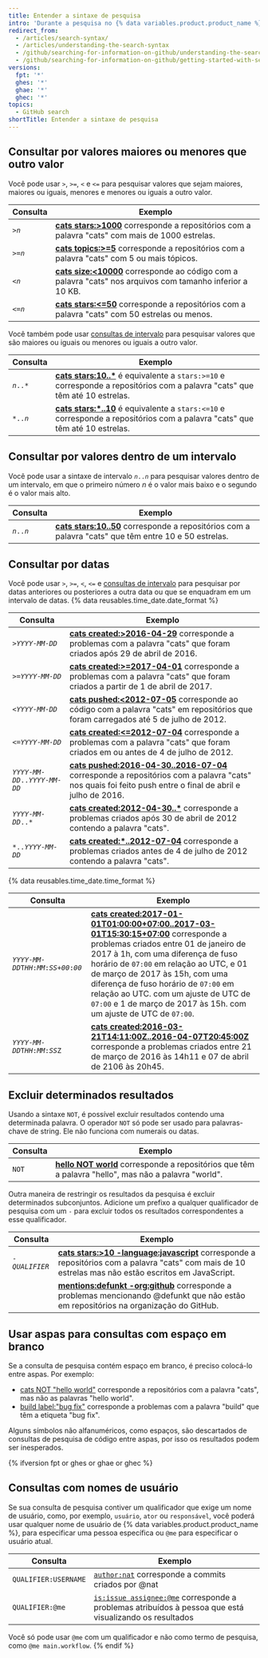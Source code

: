 ```yaml
---
title: Entender a sintaxe de pesquisa
intro: 'Durante a pesquisa no {% data variables.product.product_name %}, é possível criar consultas que correspondam a palavras e números específicos.'
redirect_from:
  - /articles/search-syntax/
  - /articles/understanding-the-search-syntax
  - /github/searching-for-information-on-github/understanding-the-search-syntax
  - /github/searching-for-information-on-github/getting-started-with-searching-on-github/understanding-the-search-syntax
versions:
  fpt: '*'
  ghes: '*'
  ghae: '*'
  ghec: '*'
topics:
  - GitHub search
shortTitle: Entender a sintaxe de pesquisa
---
```


## Consultar por valores maiores ou menores que outro valor

Você pode usar `>`, `>=`, `<` e `<=` para pesquisar valores que sejam maiores, maiores ou iguais, menores e menores ou iguais a outro valor.

| Consulta                  | Exemplo                                                                                                                                                                                 |
| ------------------------- | --------------------------------------------------------------------------------------------------------------------------------------------------------------------------------------- |
| <code>><em>n</em></code> | **[cats stars:>1000](https://github.com/search?utf8=%E2%9C%93&q=cats+stars%3A%3E1000&type=Repositories)** corresponde a repositórios com a palavra "cats" com mais de 1000 estrelas.    |
| <code>>=<em>n</em></code> | **[cats topics:>=5](https://github.com/search?utf8=%E2%9C%93&q=cats+topics%3A%3E%3D5&type=Repositories)** corresponde a repositórios com a palavra "cats" com 5 ou mais tópicos.        |
| <code><<em>n</em></code> | **[cats size:<10000](https://github.com/search?utf8=%E2%9C%93&q=cats+size%3A%3C10000&type=Code)** corresponde ao código com a palavra "cats" nos arquivos com tamanho inferior a 10 KB. |
| <code><=<em>n</em></code> | **[cats stars:<=50](https://github.com/search?utf8=%E2%9C%93&q=cats+stars%3A%3C%3D50&type=Repositories)** corresponde a repositórios com a palavra "cats" com 50 estrelas ou menos.     |

Você também pode usar [consultas de intervalo](#query-for-values-between-a-range) para pesquisar valores que são maiores ou iguais ou menores ou iguais a outro valor.

| Consulta                  | Exemplo                                                                                                                                                                                                                  |
| ------------------------- | ------------------------------------------------------------------------------------------------------------------------------------------------------------------------------------------------------------------------ |
| <code><em>n</em>..*</code> | **[cats stars:10..*](https://github.com/search?utf8=%E2%9C%93&q=cats+stars%3A10..*&type=Repositories)** é equivalente a `stars:>=10` e corresponde a repositórios com a palavra "cats" que têm até 10 estrelas.       |
| <code>*..<em>n</em></code> | **[cats stars:*..10](https://github.com/search?utf8=%E2%9C%93&q=cats+stars%3A%22*..10%22&type=Repositories)** é equivalente a `stars:<=10` e corresponde a repositórios com a palavra "cats" que têm até 10 estrelas. |

## Consultar por valores dentro de um intervalo

Você pode usar a sintaxe de intervalo <code><em>n</em>..<em>n</em></code> para pesquisar valores dentro de um intervalo, em que o primeiro número _n_ é o valor mais baixo e o segundo é o valor mais alto.

| Consulta                  | Exemplo                                                                                                                                                                                   |
| ------------------------- | ----------------------------------------------------------------------------------------------------------------------------------------------------------------------------------------- |
| <code><em>n</em>..<em>n</em></code> | **[cats stars:10..50](https://github.com/search?utf8=%E2%9C%93&q=cats+stars%3A10..50&type=Repositories)** corresponde a repositórios com a palavra "cats" que têm entre 10 e 50 estrelas. |

## Consultar por datas

Você pode usar `>`, `>=`, `<`, `<=` e [consultas de intervalo](#query-for-values-between-a-range) para pesquisar por datas anteriores ou posteriores a outra data ou que se enquadram em um intervalo de datas. {% data reusables.time_date.date_format %}

| Consulta                   | Exemplo                                                                                                                                                                                                                                                      |
| -------------------------- | ------------------------------------------------------------------------------------------------------------------------------------------------------------------------------------------------------------------------------------------------------------ |
| <code>><em>YYYY</em>-<em>MM</em>-<em>DD</em></code>  | **[cats created:>2016-04-29](https://github.com/search?utf8=%E2%9C%93&q=cats+created%3A%3E2016-04-29&type=Issues)** corresponde a problemas com a palavra "cats" que foram criados após 29 de abril de 2016.                                                 |
| <code>>=<em>YYYY</em>-<em>MM</em>-<em>DD</em></code>  | **[cats created:>=2017-04-01](https://github.com/search?utf8=%E2%9C%93&q=cats+created%3A%3E%3D2017-04-01&type=Issues)** corresponde a problemas com a palavra "cats" que foram criados a partir de 1 de abril de 2017.                                       |
| <code><<em>YYYY</em>-<em>MM</em>-<em>DD</em></code> | **[cats pushed:<2012-07-05](https://github.com/search?q=cats+pushed%3A%3C2012-07-05&type=Code&utf8=%E2%9C%93)** corresponde ao código com a palavra "cats" em repositórios que foram carregados até 5 de julho de 2012.                                      |
| <code><=<em>YYYY</em>-<em>MM</em>-<em>DD</em></code> | **[cats created:<=2012-07-04](https://github.com/search?utf8=%E2%9C%93&q=cats+created%3A%3C%3D2012-07-04&type=Issues)** corresponde a problemas com a palavra "cats" que foram criados em ou antes de 4 de julho de 2012.                                    |
| <code><em>YYYY</em>-<em>MM</em>-<em>DD</em>..<em>YYYY</em>-<em>MM</em>-<em>DD</em></code> | **[cats pushed:2016-04-30..2016-07-04](https://github.com/search?utf8=%E2%9C%93&q=cats+pushed%3A2016-04-30..2016-07-04&type=Repositories)** corresponde a repositórios com a palavra "cats" nos quais foi feito push entre o final de abril e julho de 2016. |
| <code><em>YYYY</em>-<em>MM</em>-<em>DD</em>..*</code> | **[cats created:2012-04-30..*](https://github.com/search?utf8=%E2%9C%93&q=cats+created%3A2012-04-30..*&type=Issues)** corresponde a problemas criados após 30 de abril de 2012 contendo a palavra "cats".                                                    |
| <code>*..<em>YYYY</em>-<em>MM</em>-<em>DD</em></code> | **[cats created:*..2012-07-04](https://github.com/search?utf8=%E2%9C%93&q=cats+created%3A*..2012-07-04&type=Issues)** corresponde a problemas criados antes de 4 de julho de 2012 contendo a palavra "cats".                                                 |

{% data reusables.time_date.time_format %}

| Consulta                   | Exemplo                                                                                                                                                                                                                                                                                                                                                                                                                                                                                                                                           |
| -------------------------- | ------------------------------------------------------------------------------------------------------------------------------------------------------------------------------------------------------------------------------------------------------------------------------------------------------------------------------------------------------------------------------------------------------------------------------------------------------------------------------------------------------------------------------------------------- |
| <code><em>YYYY</em>-<em>MM</em>-<em>DD</em>T<em>HH</em>:<em>MM</em>:<em>SS</em>+<em>00</em>:<em>00</em></code> | **[cats created:2017-01-01T01:00:00+07:00..2017-03-01T15:30:15+07:00](https://github.com/search?utf8=%E2%9C%93&q=cats+created%3A2017-01-01T01%3A00%3A00%2B07%3A00..2017-03-01T15%3A30%3A15%2B07%3A00&type=Issues)** corresponde a problemas criados entre 01 de janeiro de 2017 à 1h, com uma diferença de fuso horário de `07:00` em relação ao UTC, e 01 de março de 2017 às 15h, com uma diferença de fuso horário de `07:00` em relação ao UTC. com um ajuste de UTC de `07:00` e 1 de março de 2017 às 15h. com um ajuste de UTC de `07:00`. |
| <code><em>YYYY</em>-<em>MM</em>-<em>DD</em>T<em>HH</em>:<em>MM</em>:<em>SS</em>Z</code> | **[cats created:2016-03-21T14:11:00Z..2016-04-07T20:45:00Z](https://github.com/search?utf8=%E2%9C%93&q=cats+created%3A2016-03-21T14%3A11%3A00Z..2016-04-07T20%3A45%3A00Z&type=Issues)** corresponde a problemas criados entre 21 de março de 2016 às 14h11 e 07 de abril de 2106 às 20h45.                                                                                                                                                                                                                                                        |

## Excluir determinados resultados

Usando a sintaxe `NOT`, é possível excluir resultados contendo uma determinada palavra. O operador `NOT` só pode ser usado para palavras-chave de string. Ele não funciona com numerais ou datas.

| Consulta | Exemplo                                                                                                                                                               |
| -------- | --------------------------------------------------------------------------------------------------------------------------------------------------------------------- |
| `NOT`    | **[hello NOT world](https://github.com/search?q=hello+NOT+world&type=Repositories)** corresponde a repositórios que têm a palavra "hello", mas não a palavra "world". |

Outra maneira de restringir os resultados da pesquisa é excluir determinados subconjuntos. Adicione um prefixo a qualquer qualificador de pesquisa com um `-` para excluir todos os resultados correspondentes a esse qualificador.

| Consulta                   | Exemplo                                                                                                                                                                                                                                        |
| -------------------------- | ---------------------------------------------------------------------------------------------------------------------------------------------------------------------------------------------------------------------------------------------- |
| <code>-<em>QUALIFIER</em></code> | **[cats stars:>10 -language:javascript](https://github.com/search?q=cats+stars%3A>10+-language%3Ajavascript&type=Repositories)** corresponde a repositórios com a palavra "cats" com mais de 10 estrelas mas não estão escritos em JavaScript. |
|                            | **[mentions:defunkt -org:github](https://github.com/search?utf8=%E2%9C%93&q=mentions%3Adefunkt+-org%3Agithub&type=Issues)** corresponde a problemas mencionando @defunkt que não estão em repositórios na organização do GitHub.               |

## Usar aspas para consultas com espaço em branco

Se a consulta de pesquisa contém espaço em branco, é preciso colocá-lo entre aspas. Por exemplo:

* [cats NOT "hello world"](https://github.com/search?utf8=✓&q=cats+NOT+"hello+world"&type=Repositories) corresponde a repositórios com a palavra "cats", mas não as palavras "hello world".
* [build label:"bug fix"](https://github.com/search?utf8=%E2%9C%93&q=build+label%3A%22bug+fix%22&type=Issues) corresponde a problemas com a palavra "build" que têm a etiqueta "bug fix".

Alguns símbolos não alfanuméricos, como espaços, são descartados de consultas de pesquisa de código entre aspas, por isso os resultados podem ser inesperados.

{% ifversion fpt or ghes or ghae or ghec %}
## Consultas com nomes de usuário

Se sua consulta de pesquisa contiver um qualificador que exige um nome de usuário, como, por exemplo, `usuário`, `ator` ou `responsável`, você poderá usar qualquer nome de usuário de {% data variables.product.product_name %}, para especificar uma pessoa específica ou `@me` para especificar o usuário atual.

| Consulta             | Exemplo                                                                                                                                                                        |
| -------------------- | ------------------------------------------------------------------------------------------------------------------------------------------------------------------------------ |
| `QUALIFIER:USERNAME` | [`author:nat`](https://github.com/search?q=author%3Anat&type=Commits) corresponde a commits criados por @nat                                                                   |
| `QUALIFIER:@me`      | [`is:issue assignee:@me`](https://github.com/search?q=is%3Aissue+assignee%3A%40me&type=Issues) corresponde a problemas atribuídos à pessoa que está visualizando os resultados |

Você só pode usar `@me` com um qualificador e não como termo de pesquisa, como `@me main.workflow`.
{% endif %}
